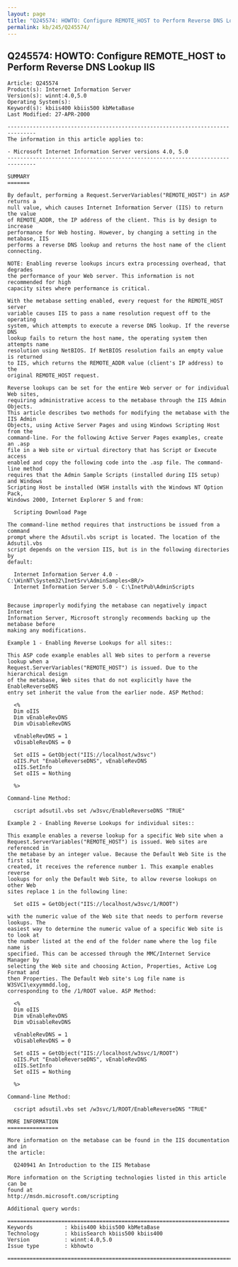 ```yaml
---
layout: page
title: "Q245574: HOWTO: Configure REMOTE_HOST to Perform Reverse DNS Lookup IIS"
permalink: kb/245/Q245574/
---
```


## Q245574: HOWTO: Configure REMOTE_HOST to Perform Reverse DNS Lookup IIS

	Article: Q245574
	Product(s): Internet Information Server
	Version(s): winnt:4.0,5.0
	Operating System(s): 
	Keyword(s): kbiis400 kbiis500 kbMetaBase
	Last Modified: 27-APR-2000
	
	-------------------------------------------------------------------------------
	The information in this article applies to:
	
	- Microsoft Internet Information Server versions 4.0, 5.0 
	-------------------------------------------------------------------------------
	
	SUMMARY
	=======
	
	By default, performing a Request.ServerVariables("REMOTE_HOST") in ASP returns a
	null value, which causes Internet Information Server (IIS) to return the value
	of REMOTE_ADDR, the IP address of the client. This is by design to increase
	performance for Web hosting. However, by changing a setting in the metabase, IIS
	performs a reverse DNS lookup and returns the host name of the client
	connecting.
	
	NOTE: Enabling reverse lookups incurs extra processing overhead, that degrades
	the performance of your Web server. This information is not recommended for high
	capacity sites where performance is critical.
	
	With the metabase setting enabled, every request for the REMOTE_HOST server
	variable causes IIS to pass a name resolution request off to the operating
	system, which attempts to execute a reverse DNS lookup. If the reverse DNS
	lookup fails to return the host name, the operating system then attempts name
	resolution using NetBIOS. If NetBIOS resolution fails an empty value is returned
	to IIS, which returns the REMOTE_ADDR value (client's IP address) to the
	original REMOTE_HOST request.
	
	Reverse lookups can be set for the entire Web server or for individual Web sites,
	requiring administrative access to the metabase through the IIS Admin Objects.
	This article describes two methods for modifying the metabase with the IIS Admin
	Objects, using Active Server Pages and using Windows Scripting Host from the
	command-line. For the following Active Server Pages examples, create an .asp
	file in a Web site or virtual directory that has Script or Execute access
	enabled and copy the following code into the .asp file. The command-line method
	requires that the Admin Sample Scripts (installed during IIS setup) and Windows
	Scripting Host be installed (WSH installs with the Windows NT Option Pack,
	Windows 2000, Internet Explorer 5 and from:
	
	  Scripting Download Page
	
	The command-line method requires that instructions be issued from a command
	prompt where the Adsutil.vbs script is located. The location of the Adsutil.vbs
	script depends on the version IIS, but is in the following directories by
	default:
	
	  Internet Information Server 4.0 - C:\WinNT\System32\InetSrv\AdminSamples<BR/>
	  Internet Information Server 5.0 - C:\InetPub\AdminScripts
	
	
	Because improperly modifying the metabase can negatively impact Internet
	Information Server, Microsoft strongly recommends backing up the metabase before
	making any modifications.
	
	Example 1 - Enabling Reverse Lookups for all sites::
	
	This ASP code example enables all Web sites to perform a reverse lookup when a
	Request.ServerVariables("REMOTE_HOST") is issued. Due to the hierarchical design
	of the metabase, Web sites that do not explicitly have the EnableReverseDNS
	entry set inherit the value from the earlier node. ASP Method:
	
	  <%
	  Dim oIIS
	  Dim vEnableRevDNS
	  Dim vDisableRevDNS
	
	  vEnableRevDNS = 1
	  vDisableRevDNS = 0
	
	  Set oIIS = GetObject("IIS://localhost/w3svc")
	  oIIS.Put "EnableReverseDNS", vEnableRevDNS
	  oIIS.SetInfo
	  Set oIIS = Nothing
	
	  %>
	
	Command-line Method:
	
	  cscript adsutil.vbs set /w3svc/EnableReverseDNS "TRUE"
	
	Example 2 - Enabling Reverse Lookups for individual sites::
	
	This example enables a reverse lookup for a specific Web site when a
	Request.ServerVariables("REMOTE_HOST") is issued. Web sites are referenced in
	the metabase by an integer value. Because the Default Web Site is the first site
	created, it receives the reference number 1. This example enables reverse
	lookups for only the Default Web Site, to allow reverse lookups on other Web
	sites replace 1 in the following line:
	
	  Set oIIS = GetObject("IIS://localhost/w3svc/1/ROOT")
	
	with the numeric value of the Web site that needs to perform reverse lookups. The
	easiest way to determine the numeric value of a specific Web site is to look at
	the number listed at the end of the folder name where the log file name is
	specified. This can be accessed through the MMC/Internet Service Manager by
	selecting the Web site and choosing Action, Properties, Active Log Format and
	then Properties. The Default Web site's Log file name is W3SVC1\exyymmdd.log,
	corresponding to the /1/ROOT value. ASP Method:
	
	  <%
	  Dim oIIS
	  Dim vEnableRevDNS
	  Dim vDisableRevDNS
	
	  vEnableRevDNS = 1
	  vDisableRevDNS = 0
	
	  Set oIIS = GetObject("IIS://localhost/w3svc/1/ROOT")
	  oIIS.Put "EnableReverseDNS", vEnableRevDNS
	  oIIS.SetInfo
	  Set oIIS = Nothing
	
	  %>
	
	Command-line Method:
	
	  cscript adsutil.vbs set /w3svc/1/ROOT/EnableReverseDNS "TRUE"
	
	MORE INFORMATION
	================
	
	More information on the metabase can be found in the IIS documentation and in
	the article:
	
	  Q240941 An Introduction to the IIS Metabase
	
	More information on the Scripting technologies listed in this article can be
	found at
	http://msdn.microsoft.com/scripting
	
	Additional query words:
	
	======================================================================
	Keywords          : kbiis400 kbiis500 kbMetaBase 
	Technology        : kbiisSearch kbiis500 kbiis400
	Version           : winnt:4.0,5.0
	Issue type        : kbhowto
	
	=============================================================================
	
